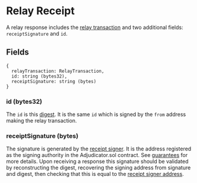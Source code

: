 # Relay Receipt
A relay response includes the [relay transaction](./relayTransaction.md) and two additional fields: `receiptSignature` and `id`.

## Fields
```
{
  relayTransaction: RelayTransaction,
  id: string (bytes32),
  receiptSignature: string (bytes)
}
```

### id (bytes32)

The `id` is this [digest](https://github.com/PISAresearch/contracts.any.sender/blob/b13be3dff24989fd24783ae3d79104124a38b2fa/versions/0.3.0/contracts/core/RelayTxStruct.sol#L23). It is the same `id` which is signed by the `from` address making the relay transaction.

### receiptSignature (bytes)

The signature is generated by the [receipt signer](../README.md#addresses). It is the address registered as the signing authority in the Adjudicator.sol contract. See [guarantees](./guarantees.md) for more details. Upon receiving a response this signature should be validated by reconstructing the digest, recovering the signing address from signature and digest, then checking that this is equal to the [receipt signer address](../README.md#addresses).